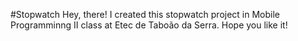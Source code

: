 #Stopwatch
Hey, there! I created this stopwatch project in Mobile Programminng II class at Etec de Taboão da Serra. Hope you like it!
